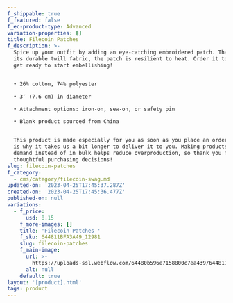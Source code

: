 ```yaml
---
f_shippable: true
f_featured: false
f_ec-product-type: Advanced
variation-properties: []
title: Filecoin Patches
f_description: >-
  Spice up your outfit by adding an eye-catching embroidered patch. Thanks to
  its durable twill fabric, the patch is resilient to heat. Order it today and
  get ready to start embellishing!


  • 26% cotton, 74% polyester

  • 3″ (7.6 cm) in diameter

  • Attachment options: iron-on, sew-on, or safety pin

  • Blank product sourced from China


  This product is made especially for you as soon as you place an order, which
  is why it takes us a bit longer to deliver it to you. Making products on
  demand instead of in bulk helps reduce overproduction, so thank you for making
  thoughtful purchasing decisions!
slug: filecoin-patches
f_category:
  - cms/category/filecoin-swag.md
updated-on: '2023-04-25T17:45:37.287Z'
created-on: '2023-04-25T17:45:36.477Z'
published-on: null
variations:
  - f_price:
      usd: 8.15
    f_more-images: []
    title: 'Filecoin Patches '
    f_sku: 644811BFA3A49_12981
    slug: filecoin-patches
    f_main-image:
      url: >-
        https://uploads-ssl.webflow.com/64480b596e7158800c7ea439/644811c184b2e2de3f82ca34_embroidered-patches-black-circular-3-in-front-644811b8f3d6a.jpeg
      alt: null
    default: true
layout: '[product].html'
tags: product
---
```



